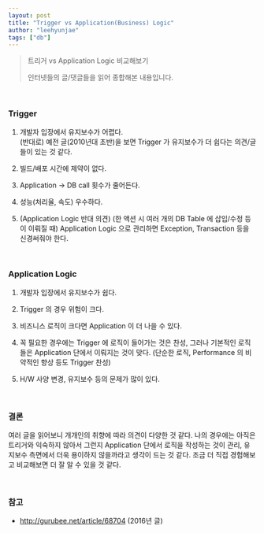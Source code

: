 ```yaml
---
layout: post
title: "Trigger vs Application(Business) Logic"
author: "leehyunjae"
tags: ["db"]
---
```


> 트리거 vs Application Logic 비교해보기 
> 
> 인터넷들의 글/댓글들을 읽어 종합해본 내용입니다.


<br>

### Trigger

1. 개발자 입장에서 유지보수가 어렵다.<br>
   (반대로) 예전 글(2010년대 초반)을 보면 Trigger 가 유지보수가 더 쉽다는 의견/글들이 있는 것 같다.

2. 빌드/배포 시간에 제약이 없다.

3. Application -> DB call 횟수가 줄어든다.

4. 성능(처리율, 속도) 우수하다.

5. (Application Logic 반대 의견) (한 액션 시 여러 개의 DB Table 에 삽입/수정 등이 이뤄질 때) Application Logic 으로 관리하면 Exception, Transaction 등을 신경써줘야 한다.

<br>

### Application Logic

1. 개발자 입장에서 유지보수가 쉽다.

2. Trigger 의 경우 위험이 크다.

3. 비즈니스 로직이 크다면 Application 이 더 나을 수 있다.

4. 꼭 필요한 경우에는 Trigger 에 로직이 들어가는 것은 찬성, 그러나 기본적인 로직들은 Application 단에서 이뤄지는 것이 맞다. (단순한 로직, Performance 의 비약적인 향상 등도 Trigger 찬성)

5. H/W 사양 변경, 유지보수 등의 문제가 많이 있다.


<br>

### 결론

여러 글을 읽어보니 개개인의 취향에 따라 의견이 다양한 것 같다. 나의 경우에는 아직은 트리거와 익숙하지 않아서 그런지 Application 단에서 로직을 작성하는 것이 관리, 유지보수 측면에서 더욱 용이하지 않을까라고 생각이 드는 것 같다. 조금 더 직접 경험해보고 비교해보면 더 잘 알 수 있을 것 같다.

<br>

### 참고

- http://gurubee.net/article/68704 (2016년 글)